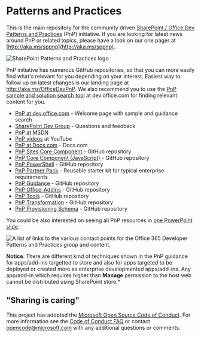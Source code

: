 # Patterns and Practices #
This is the main repository for the community driven [SharePoint / Office Dev Patterns and Practices](http://aka.ms/OfficeDevPnP) (PnP) initiative. If you are looking for latest news around PnP or related topics, please have a look on our one pager at [http://aka.ms/sppnp](http://aka.ms/sppnp). 

![SharePoint Patterns and Practices logo](https://dev.office.com/Media/Default/PnP/sppnp.png)

PnP initiative has numerous GitHub repositories, so that you can more easily find what's relevant for you depending on your interest. Easiest way to follow up on latest changes is our landing page at http://aka.ms/OfficeDevPnP. We also recommend you to use the [PnP sample and solution search tool](http://dev.office.com/patterns-and-practices-resources) at dev.office.com for finding relevant content for you.

- [PnP at dev.office.com](http://aka.ms/OfficeDevPnP) - Welcome page with sample and guidance search
- [SharePoint Dev Group](http://aka.ms/sppnp-community) - Questions and feedback
- [PnP at MSDN](http://aka.ms/OfficeDevPnPMSDN) 
- [PnP videos](http://aka.ms/sppnp-videos) at YouTube
- [PnP at Docs.com](https://docs.com/OfficeDevPnP) - Docs.com
- [PnP Sites Core Component](http://aka.ms/officedevpnpsitescore) - GitHub repository 
- [PnP Core Component (JavaScript)](https://github.com/OfficeDev/PnP-JS-Core) - GitHub repository
- [PnP PowerShell](http://aka.ms/officedevpnppowershell) - GitHub repository
- [PnP Partner Pack](https://github.com/OfficeDev/PnP-partner-pack) - Reusable starter kit for typical enterprise requirements
- [PnP Guidance](http://aka.ms/OfficeDevPnPGuidance) - GitHub repository
- [PnP Office-Addins](http://aka.ms/officedevpnpofficeaddins) - GitHub repository
- [PnP Tools](https://github.com/OfficeDev/PnP-Tools) - GitHub repository
- [PnP Transformation](https://github.com/OfficeDev/PnP-Transformation) - GitHub repository
- [PnP Provisioning Schema](https://github.com/OfficeDev/PnP-provisioning-schema) - GitHub repository

You could be also interested on seeing all PnP resources in [one PowerPoint slide](https://docs.com/OfficeDevPnP/9085/office-dev-pnp-resources).

![A list of links to the various contact points for the Office 365 Developer Patterns and Practices group and content.](http://i.imgur.com/TtNMeTn.png)

**Notice**. There are different kind of techniques shown in the PnP guidance for apps/add-ins targetted to store and also for apps targeted to be deployed or created more as enterprise developmented apps/add-ins. Any app/add-in which requires higher than **Manage** permission to the host web cannot be distributed using SharePoint store.*

## "Sharing is caring" 

This project has adopted the [Microsoft Open Source Code of Conduct](https://opensource.microsoft.com/codeofconduct/). For more information see the [Code of Conduct FAQ](https://opensource.microsoft.com/codeofconduct/faq/) or contact [opencode@microsoft.com](mailto:opencode@microsoft.com) with any additional questions or comments.
 